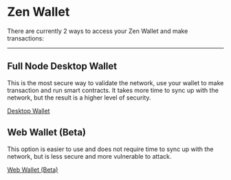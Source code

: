 # Zen Wallet

There are currently 2 ways to access your Zen Wallet and make transactions:

--------------------------------------------------------------------------------

## Full Node Desktop Wallet

This is the most secure way to validate the network, use your wallet to make transaction and run smart contracts. It takes more time to sync up with the network, but the result is a higher level of security.

[Desktop Wallet](wallet/desktop-wallet.html)

## Web Wallet (Beta)

This option is easier to use and does not require time to sync up with the network, but is less secure and more vulnerable to attack.

[Web Wallet (Beta)](/zen-wallet/web-wallet.html)
